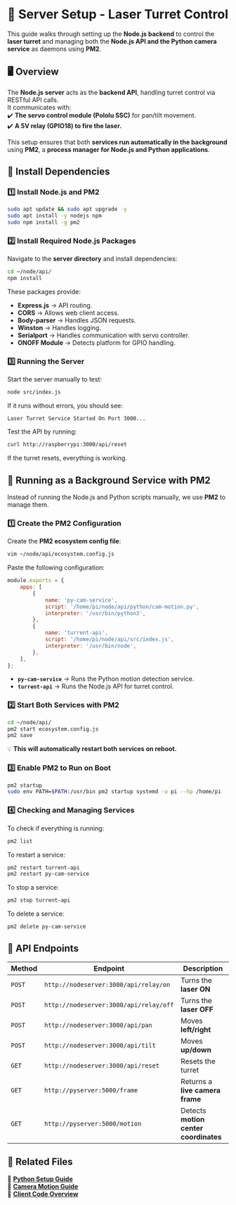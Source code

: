 # **📌 Server Setup - Laser Turret Control**  

This guide walks through setting up the **Node.js backend** to control the **laser turret** and managing both the **Node.js API and the Python camera service** as daemons using **PM2**.


## **🖥️ Overview**  
The **Node.js server** acts as the **backend API**, handling turret control via RESTful API calls.  
It communicates with:  
✔️ **The servo control module (Pololu SSC)** for pan/tilt movement.  
✔️ **A 5V relay (GPIO18) to fire the laser.**  

This setup ensures that both **services run automatically in the background** using **PM2**, a **process manager for Node.js and Python applications**.

## **🚀 Install Dependencies**
### **1️⃣ Install Node.js and PM2**
```bash
sudo apt update && sudo apt upgrade -y
sudo apt install -y nodejs npm
sudo npm install -g pm2
```

### **2️⃣ Install Required Node.js Packages**
Navigate to the **server directory** and install dependencies:
```bash
cd ~/node/api/
npm install
```
These packages provide:
- **Express.js** → API routing.
- **CORS** → Allows web client access.
- **Body-parser** → Handles JSON requests.
- **Winston** → Handles logging.
- **Serialport** → Handles communication with servo controller.
- **ONOFF Module** → Detects platform for GPIO handling.

### **3️⃣ Running the Server**
Start the server manually to test:
```bash
node src/index.js
```
If it runs without errors, you should see:
```
Laser Turret Service Started On Port 3000...
```
Test the API by running:
```bash
curl http://raspberrypi:3000/api/reset
```
If the turret resets, everything is working.

## **🔄 Running as a Background Service with PM2**
Instead of running the Node.js and Python scripts manually, we use **PM2** to manage them.

### **1️⃣ Create the PM2 Configuration**
Create the **PM2 ecosystem config file**:
```bash
vim ~/node/api/ecosystem.config.js
```
Paste the following configuration:
```javascript
module.exports = {
    apps: [
        {
            name: 'py-cam-service',
            script: '/home/pi/node/api/python/cam-motion.py',
            interpreter: '/usr/bin/python3',
        },
        {
            name: 'turrent-api',
            script: '/home/pi/node/api/src/index.js',
            interpreter: '/usr/bin/node',
        },
    ],
};
```
- **`py-cam-service`** → Runs the Python motion detection service.  
- **`turrent-api`** → Runs the Node.js API for turret control.

### **2️⃣ Start Both Services with PM2**
```bash
cd ~/node/api/
pm2 start ecosystem.config.js
pm2 save
```
💡 **This will automatically restart both services on reboot.**

### **3️⃣ Enable PM2 to Run on Boot**
```bash
pm2 startup
sudo env PATH=$PATH:/usr/bin pm2 startup systemd -u pi --hp /home/pi
```

### **4️⃣ Checking and Managing Services**
To check if everything is running:
```bash
pm2 list
```
To restart a service:
```bash
pm2 restart turrent-api
pm2 restart py-cam-service
```
To stop a service:
```bash
pm2 stop turrent-api
```
To delete a service:
```bash
pm2 delete py-cam-service
```

## **📜 API Endpoints**
| Method | Endpoint         | Description         |
|--------|-----------------|----------------------|
| `POST` | `http://nodeserver:3000/api/relay/on`  | Turns the **laser ON**                  |
| `POST` | `http://nodeserver:3000/api/relay/off` | Turns the **laser OFF**                 |
| `POST` | `http://nodeserver:3000/api/pan`       | Moves **left/right**                    |
| `POST` | `http://nodeserver:3000/api/tilt`      | Moves **up/down**                       |
| `GET`  | `http://nodeserver:3000/api/reset`     | Resets the turret                       |
| `GET`  | `http://pyserver:5000/frame`           | Returns a **live camera frame**         |
| `GET`  | `http://pyserver:5000/motion`          | Detects **motion center coordinates**   |

## **📂 Related Files**
🔗 **[Python Setup Guide](./py-setup.md)**  
🔗 **[Camera Motion Guide](./cam-motion.md)**  
🔗 **[Client Code Overview](./client-setup.md)**  

